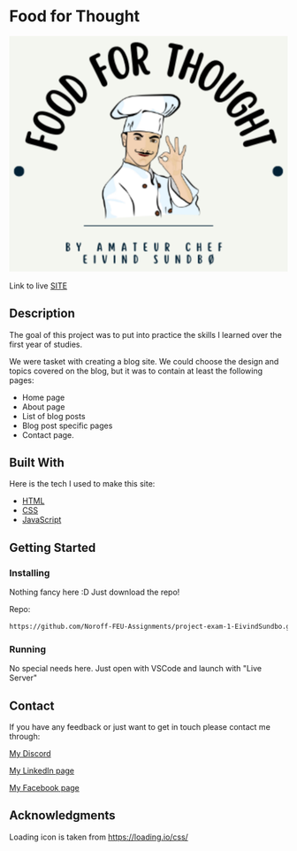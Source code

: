 # Food for Thought

![image](https://github.com/Noroff-FEU-Assignments/project-exam-1-EivindSundbo/blob/main/content/images/logo.png?raw=true)

Link to live [SITE](https://gorgeous-tiramisu-cb5830.netlify.app/)

## Description

The goal of this project was to put into practice the skills I learned over the first year of studies.

We were tasket with creating a blog site. We could choose the design and topics covered on the blog, but it was to contain at least the following pages:

- Home page
- About page
- List of blog posts
- Blog post specific pages
-	Contact page.

## Built With
Here is the tech I used to make this site:

- [HTML](https://www.w3schools.com/html/)
- [CSS](https://www.w3schools.com/css/)
- [JavaScript](https://www.w3schools.com/js/)

## Getting Started

### Installing

Nothing fancy here :D
Just download the repo!

Repo:
```bash
https://github.com/Noroff-FEU-Assignments/project-exam-1-EivindSundbo.git
```

### Running

No special needs here. Just open with VSCode and launch with "Live Server"


## Contact

If you have any feedback or just want to get in touch please contact me through:

[My Discord](https://discord.com/users/298164219382333441)

[My LinkedIn page](https://www.linkedin.com/in/eivind-berg-sundb%C3%B8-9064b79a/)

[My Facebook page](https://www.facebook.com/eivind.ber)


## Acknowledgments

Loading icon is taken from https://loading.io/css/
